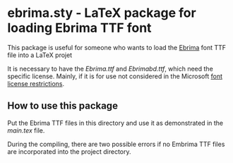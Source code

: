 # ebrima.sty - LaTeX package for loading Ebrima TTF font

This package is useful for someone who wants to load the [Ebrima](https://learn.microsoft.com/en-us/typography/font-list/ebrima) font TTF file into a LaTeX projet

It is necessary to have the _Ebrima.ttf_ and _Ebrimabd.ttf_, which need the specific license. Mainly, if it is for use not considered in the Microsoft [font license restrictions](https://support.microsoft.com/en-us/office/about-font-license-restrictions-6be9f366-e722-4751-90a8-165e9c37e985).

## How to use this package

Put the Ebrima TTF files in this directory and use it as demonstrated in the _main.tex_ file.

During the compiling, there are two possible errors if no Embrima TTF files are incorporated into the project directory.
